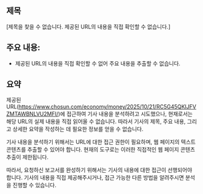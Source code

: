 ## 제목
[제목을 찾을 수 없습니다. 제공된 URL의 내용을 직접 확인할 수 없습니다.]

## 주요 내용:
*   제공된 URL의 내용을 직접 확인할 수 없어 주요 내용을 추출할 수 없습니다.

## 요약
제공된 URL(https://www.chosun.com/economy/money/2025/10/21/RC5G45QKIJFVZMTAWBNLVU2MFI/)에 접근하여 기사 내용을 분석하려고 시도했으나, 현재로서는 해당 URL의 실제 내용을 직접 읽어올 수 없습니다. 따라서 기사의 제목, 주요 내용, 그리고 상세한 요약을 작성하는 데 필요한 정보를 얻을 수 없습니다.

기사 내용을 분석하기 위해서는 URL에 대한 접근 권한이 필요하며, 웹 페이지의 텍스트 콘텐츠를 추출할 수 있어야 합니다. 현재의 도구로는 이러한 직접적인 웹 페이지 콘텐츠 추출이 제한됩니다.

따라서, 요청하신 보고서를 완성하기 위해서는 기사의 내용에 대한 접근이 선행되어야 합니다. 기사의 내용을 직접 제공해주시거나, 접근 가능한 다른 방법을 알려주시면 분석을 진행할 수 있습니다.
